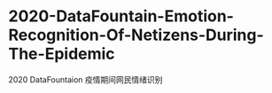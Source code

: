 # 2020-DataFountain-Emotion-Recognition-Of-Netizens-During-The-Epidemic
2020 DataFountaion 疫情期间网民情绪识别
